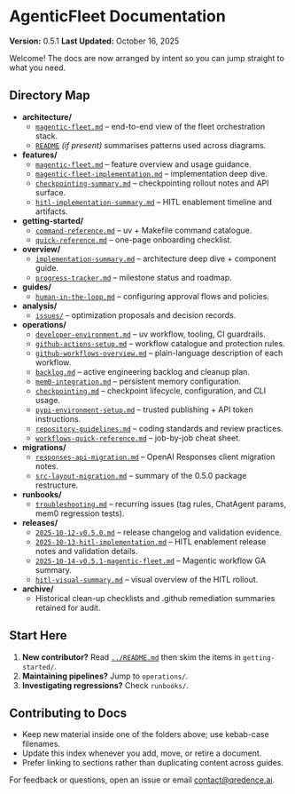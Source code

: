 # AgenticFleet Documentation

**Version:** 0.5.1
**Last Updated:** October 16, 2025

Welcome! The docs are now arranged by intent so you can jump straight to what you need.

## Directory Map

- **architecture/**
  - [`magentic-fleet.md`](architecture/magentic-fleet.md) – end-to-end view of the fleet orchestration stack.
  - [`README`](architecture/README.md) *(if present)* summarises patterns used across diagrams.
- **features/**
  - [`magentic-fleet.md`](features/magentic-fleet.md) – feature overview and usage guidance.
  - [`magentic-fleet-implementation.md`](features/magentic-fleet-implementation.md) – implementation deep dive.
  - [`checkpointing-summary.md`](features/checkpointing-summary.md) – checkpointing rollout notes and API surface.
  - [`hitl-implementation-summary.md`](features/hitl-implementation-summary.md) – HITL enablement timeline and artifacts.
- **getting-started/**
  - [`command-reference.md`](getting-started/command-reference.md) – uv + Makefile command catalogue.
  - [`quick-reference.md`](getting-started/quick-reference.md) – one-page onboarding checklist.
- **overview/**
  - [`implementation-summary.md`](overview/implementation-summary.md) – architecture deep dive + component guide.
  - [`progress-tracker.md`](overview/progress-tracker.md) – milestone status and roadmap.
- **guides/**
  - [`human-in-the-loop.md`](guides/human-in-the-loop.md) – configuring approval flows and policies.
- **analysis/**
  - [`issues/`](analysis/issues/) – optimization proposals and decision records.
- **operations/**
  - [`developer-environment.md`](operations/developer-environment.md) – uv workflow, tooling, CI guardrails.
  - [`github-actions-setup.md`](operations/github-actions-setup.md) – workflow catalogue and protection rules.
  - [`github-workflows-overview.md`](operations/github-workflows-overview.md) – plain-language description of each workflow.
  - [`backlog.md`](operations/backlog.md) – active engineering backlog and cleanup plan.
  - [`mem0-integration.md`](operations/mem0-integration.md) – persistent memory configuration.
  - [`checkpointing.md`](operations/checkpointing.md) – checkpoint lifecycle, configuration, and CLI usage.
  - [`pypi-environment-setup.md`](operations/pypi-environment-setup.md) – trusted publishing + API token instructions.
  - [`repository-guidelines.md`](operations/repository-guidelines.md) – coding standards and review practices.
  - [`workflows-quick-reference.md`](operations/workflows-quick-reference.md) – job-by-job cheat sheet.
- **migrations/**
  - [`responses-api-migration.md`](migrations/responses-api-migration.md) – OpenAI Responses client migration notes.
  - [`src-layout-migration.md`](migrations/src-layout-migration.md) – summary of the 0.5.0 package restructure.
- **runbooks/**
  - [`troubleshooting.md`](runbooks/troubleshooting.md) – recurring issues (tag rules, ChatAgent params, mem0 regression tests).
- **releases/**
  - [`2025-10-12-v0.5.0.md`](releases/2025-10-12-v0.5.0.md) – release changelog and validation evidence.
  - [`2025-10-13-hitl-implementation.md`](releases/2025-10-13-hitl-implementation.md) – HITL enablement release notes and validation details.
  - [`2025-10-14-v0.5.1-magentic-fleet.md`](releases/2025-10-14-v0.5.1-magentic-fleet.md) – Magentic workflow GA summary.
  - [`hitl-visual-summary.md`](releases/hitl-visual-summary.md) – visual overview of the HITL rollout.
- **archive/**
  - Historical clean-up checklists and .github remediation summaries retained for audit.

## Start Here

1. **New contributor?** Read [`../README.md`](../README.md) then skim the items in `getting-started/`.
2. **Maintaining pipelines?** Jump to `operations/`.
3. **Investigating regressions?** Check `runbooks/`.

## Contributing to Docs

- Keep new material inside one of the folders above; use kebab-case filenames.
- Update this index whenever you add, move, or retire a document.
- Prefer linking to sections rather than duplicating content across guides.

For feedback or questions, open an issue or email <contact@qredence.ai>.
